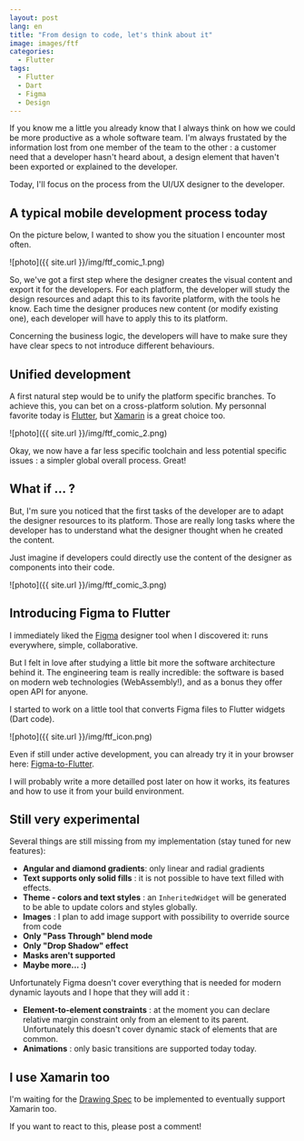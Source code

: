 ```yaml
---
layout: post
lang: en
title: "From design to code, let's think about it"
image: images/ftf
categories:
  - Flutter
tags:
  - Flutter
  - Dart
  - Figma
  - Design
---
```


If you know me a little you already know that I always think on how we could be more productive as a whole software team. I'm always frustated by the information lost from one member of the team to the other : a customer need that a developer hasn't heard about, a design element that haven't been exported or explained to the developer.

Today, I'll focus on the process from the UI/UX designer to the developer.

## A typical mobile development process today

On the picture below, I wanted to show you the situation I encounter most often.

![photo]({{ site.url }}/img/ftf_comic_1.png)

So, we've got a first step where the designer creates the visual content and export it for the developers. For each platform, the developer will study the design resources and adapt this to its favorite platform, with the tools he know. Each time the designer  produces new content (or modify existing one), each developer will have to apply this to its platform.

Concerning the business logic, the developers will have to make sure they have clear specs to not introduce different behaviours.

## Unified development

A first natural step would be to unify the platform specific branches. To achieve this, you can bet on a cross-platform solution. My personnal favorite today is [Flutter](http://www.flutter.io), but [Xamarin](http://www.xamarin.com) is a great choice too.

![photo]({{ site.url }}/img/ftf_comic_2.png)

Okay, we now have a far less specific toolchain and less potential specific issues : a simpler global overall process. Great!

## What if ... ?

But, I'm sure you noticed that the first tasks of the developer are to adapt the designer resources to its platform. Those are really long tasks where the developer has to understand what the designer thought when he created the content.

Just imagine if developers could directly use the content of the designer as components into their code.

![photo]({{ site.url }}/img/ftf_comic_3.png)

## Introducing Figma to Flutter

I immediately liked the [Figma](http://www.figma.com) designer tool  when I discovered it: runs everywhere, simple, collaborative.

But I felt in love after studying a little bit more the software architecture behind it. The engineering team is really incredible: the software is based on modern web technologies (WebAssembly!), and as a bonus they offer open API for anyone.

I started to work on a little tool that converts Figma files to Flutter widgets (Dart code).

![photo]({{ site.url }}/img/ftf_icon.png)

Even if still under active development, you can already try it in your browser here: [Figma-to-Flutter](http://aloisdeniel.github.com/figma-to-flutter).

I will probably write a more detailled post later on how it works, its features and how to use it from your build environment.

## Still very experimental

Several things are still missing from my implementation (stay tuned for new features):

* **Angular and diamond gradients**: only linear and radial gradients
* **Text supports only solid fills** : it is not possible to have text filled with effects.
* **Theme - colors and text styles** : an `InheritedWidget` will be generated to be able to update colors and styles globally.
* **Images** : I plan to add image support with possibility to override source from code
* **Only "Pass Through" blend mode**
* **Only "Drop Shadow" effect**
* **Masks aren't supported**
* **Maybe more... :)**

Unfortunately Figma doesn't cover everything that is needed for modern dynamic layouts and I hope that they will add it :

* **Element-to-element constraints** : at the moment you can declare relative margin constraint only from an element to its parent. Unfortunately this doesn't cover dynamic stack of elements that are common.
* **Animations** : only basic transitions are supported today today.

## I use Xamarin too

I'm waiting for the [Drawing Spec](https://github.com/xamarin/Xamarin.Forms/issues/2452) to be implemented to eventually support Xamarin too.

If you want to react to this, please post a comment!

